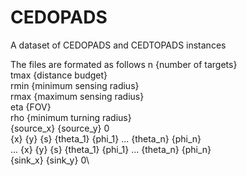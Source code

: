# CEDOPADS
A dataset of CEDOPADS and CEDTOPADS instances

The files are formated as follows
n {number of targets}\
tmax {distance budget}\
rmin {minimum sensing radius}\
rmax {maximum sensing radius}\
eta {FOV}\
rho {minimum turning radius}\
{source_x} {source_y} 0\
{x} {y} {s} {theta_1} {phi_1} ... {theta_n} {phi_n}\
...
{x} {y} {s} {theta_1} {phi_1} ... {theta_n} {phi_n}\
{sink_x} {sink_y} 0\
